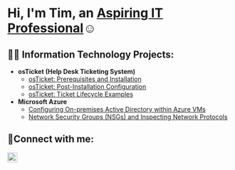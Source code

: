 <h1>Hi, I'm Tim, an <a href="https://www.linkedin.com/in/tim-sherrell-1522581a8/">Aspiring IT Professional</a>☺</h1>

<h2>👨‍💻 Information Technology Projects:</h2>

- <b>osTicket (Help Desk Ticketing System)</b>
  - [osTicket: Prerequisites and Installation](https://github.com/timsherrell/osticket-prereqs)
  - [osTicket: Post-Installation Configuration](https://github.com/timsherrell/post-install-config)
  - [osTicket: Ticket Lifecycle Examples](https://github.com/timsherrell/ticket-lifecycle)
- <b>Microsoft Azure</b>
  - [Configuring On-premises Active Directory within Azure VMs](https://github.com/timsherrell/configure-ad)
  - [Network Security Groups (NSGs) and Inspecting Network Protocols](https://github.com/timsherrell/azure-network-protocols)

<h2>🤳Connect with me:</h2>


[<img align="left" alt="Tim | LinkedIn" width="22px" src="https://cdn.jsdelivr.net/npm/simple-icons@v3/icons/linkedin.svg" />][linkedin]



[linkedin]: https://linkedin.com/in/tim-sherrell-1522581a8/
<!--
**timsherrell/timsherrell** is a ✨ _special_ ✨ repository because its `README.md` (this file) appears on your GitHub profile.

Here are some ideas to get you started:

- 🔭 I’m currently working on ...
- 🌱 I’m currently learning ...
- 👯 I’m looking to collaborate on ...
- 🤔 I’m looking for help with ...
- 💬 Ask me about ...
- 📫 How to reach me: ...
- 😄 Pronouns: ...
- ⚡ Fun fact: ...
-->
